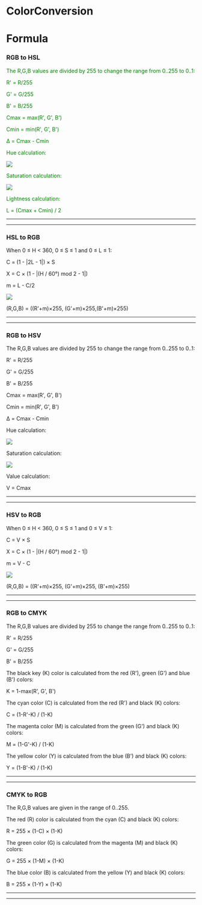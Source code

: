 # ColorConversion

<h1 color="green">Formula</h1>
<h3> RGB to HSL</h3>
   <div style="color:green;">
  
  The R,G,B values are divided by 255 to change the range from 0..255 to 0..1:

R' = R/255

G' = G/255

B' = B/255

Cmax = max(R', G', B')

Cmin = min(R', G', B')

Δ = Cmax - Cmin

 

Hue calculation:

   <img src="https://www.rapidtables.com/convert/color/rgb-to-hsv/hue-calc2.gif">

 

Saturation calculation:

   <img src="https://www.rapidtables.com/convert/color/rgb-to-hsl/sat-calc.gif">

 

Lightness calculation:

L = (Cmax + Cmin) / 2
  
   </div>
<hr>
<hr>
<h3> HSL to RGB</h3>
   <div>
  
 When 0 ≤ H < 360, 0 ≤ S ≤ 1 and 0 ≤ L ≤ 1:

C = (1 - |2L - 1|) × S

X = C × (1 - |(H / 60°) mod 2 - 1|)

m = L - C/2

<img src="https://www.rapidtables.com/convert/color/hsv-to-rgb/hsv-to-rgb.gif">


(R,G,B) = ((R'+m)×255, (G'+m)×255,(B'+m)×255)
   </div>
<hr>
<hr>
<h3> RGB to HSV</h3>
   <div>
     The R,G,B values are divided by 255 to change the range from 0..255 to 0..1:

R' = R/255

G' = G/255

B' = B/255

Cmax = max(R', G', B')

Cmin = min(R', G', B')

Δ = Cmax - Cmin

 

Hue calculation:

  <img src="https://www.rapidtables.com/convert/color/rgb-to-hsv/hue-calc2.gif">
 

 

Saturation calculation:
  
 <img src="https://www.rapidtables.com/convert/color/rgb-to-hsv/sat-calc.gif">

 

Value calculation:

V = Cmax

   </div>
<hr>
<hr>
<h3> HSV to RGB</h3>
   <div>
     When 0 ≤ H < 360, 0 ≤ S ≤ 1 and 0 ≤ V ≤ 1:

C = V × S

X = C × (1 - |(H / 60°) mod 2 - 1|)

m = V - C

<img src="https://www.rapidtables.com/convert/color/hsv-to-rgb/hsv-to-rgb.gif">


(R,G,B) = ((R'+m)×255, (G'+m)×255,	(B'+m)×255)

   </div>
<hr>
<hr>
<h3> RGB to CMYK</h3>
   <div>
   The R,G,B values are divided by 255 to change the range from 0..255 to 0..1:

R' = R/255

G' = G/255

B' = B/255

The black key (K) color is calculated from the red (R'), green (G') and blue (B') colors:

K = 1-max(R', G', B')

The cyan color (C) is calculated from the red (R') and black (K) colors:

C = (1-R'-K) / (1-K)

The magenta color (M) is calculated from the green (G') and black (K) colors:

M = (1-G'-K) / (1-K)

The yellow color (Y) is calculated from the blue (B') and black (K) colors:

Y = (1-B'-K) / (1-K)
</div>
<hr>
<hr>
<h3> CMYK to RGB</h3>
   <div>
  The R,G,B values are given in the range of 0..255.

The red (R) color is calculated from the cyan (C) and black (K) colors:

R = 255 × (1-C) × (1-K)

The green color (G) is calculated from the magenta (M) and black (K) colors:

G = 255 × (1-M) × (1-K)

The blue color (B) is calculated from the yellow (Y) and black (K) colors:

B = 255 × (1-Y) × (1-K)</div>
<hr>
<hr>






